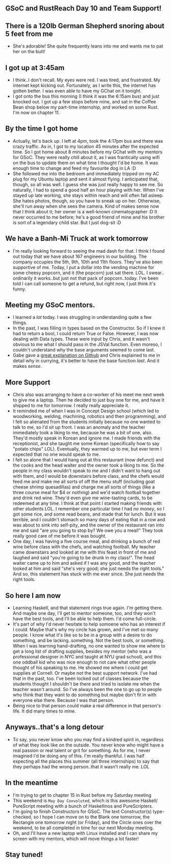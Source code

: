 ## GSoC and RustReach Day 10 and Team Support!

## There is a 120lb German Shepherd snoring about 5 feet from me
- She's adorable! She quite frequently leans into me and wants me to pat her on the butt!

## I got up at 3:45am
- I think..I don't recall. My eyes were red. I was tired, and frustrated. My internet kept kicking out.
  Fortunately, as I write this, the internet has gotten better. I was even able to have my GChat on it tonight.
- I got onto the bus this morning (I think it was the 6:15am bus) and just knocked out. I got up a few stops 
  before mine, and sat in the Coffee Bean shop below my part-time internship, and worked on some Rust. I'm now on
  chapter 11.

## By the time I got home
- Actually, let's back up. I left at 4pm, took the 4:17pm bus and there was crazy traffic. As in, I got to my location
  45 minutes after the expected time. So I got home about 8 minutes before my GChat with my mentors for GSoC. 
  They were really chill about it, as I was frantically using wifi on the bus to update them on what time I thought I'd be 
  home. It was enough time to change and feed my favourite dog in LA :D
- She followed me into the bedroom and immediately tripped on my AC plug for my Ubuntu laptop and sent it almost flying.
  I anticipated that, though, so all was well. I guess she was just really happy to see me. So naturally, I had to spend a 
  good half an hour playing with her. When I've stayed up late working, she stays within reach and will often fall asleep.
  She hates photos, though, so you have to sneak up on her. Otherwise, she'll run away when she sees the camera. Kind of 
  makes sense now that I think about it; her owner is a well-known cinematographer :D It never occurred to me before; he's 
  a good friend of mine and his brother is sort of a legendary child star. But I just dog-sit :D
  
## We have a Banh-Mi Truck at work tomorrow
- I'm really looking forward to seeing the mad dash for that. I think I found out today that we have about 167 engineers
  in our building. The company occupies the 5th, 9th, 10th and 11th floors. They've also been supportive of me. Today,
  I put a dollar into the vending machine for some cheesy popcorn, and it (the popcorn) just sat there. LOL. I swear..
  ordinarily it works..but just not that pack of popcorn..today. I've been told I can call someone to get a refund, but
  right now, I just think it's funny.
  
## Meeting my GSoC mentors.
- I learned a *lot* today. I was struggling in understanding quite a few things.
- In the past, I was filling in types based on the Constructor. So if I knew it had to return a bool, I could return True or False.
  However, I was now dealing with Data types. These were input by Chris, and it wasn't obvious to me what I should pass in the JSVal
  function. Even moreso, I couldn't understand why the base arguments seemed to come last.
- Gabe gave a [great explanation on Github](https://github.com/google/codeworld/pull/640) and Chris explained to me in detail
  why in currying, it's better to have the base function *last*. And it makes *sense*. 

## More Support
- Chris also was arranging to have a co-worker of his meet me next week to give me a laptop. Then he decided to just 
  buy one for me, and have it shipped to me for tomorrow. I really really appreciate it. 
- It reminded me of when I was in Concept Design school (which led to woodworking,
  welding, machining, robotics and then programming), and I felt so alienated from the students initially because 
  no one wanted to talk to me, so I'd sit up front. I was an anomaly and the teacher immediately took a liking to me, because
  he was a bit of one, also. They'd mostly speak in Korean and ignore me. I made friends with the receptionist, and she taught 
  me some Korean (specifically how to say "potato chips" LOL). Eventually, they warmed up to me, but ever term I expected 
  that no one would speak to me.
- I felt so alone that I would hang out at this restaurant (now defunct) and the cooks and the head waiter and the
  owner took a liking to me. So the people in my class wouldn't speak to me and I didn't want to hang out with them, and I would 
  be downstairs before class, and the chefs would feed me and make me all sorts of off the menu stuff (including goat cheese 
  shrimp quesadillas) and charge me all sorts of things (like a three course meal for $4 or nothing) and we'd watch football together and 
  drink red wine. They'd even give me wine-tasting cards, to be redeemed at any time. I think at that point I started 
  making friends with other students LOL. I remember one particular time I had 
  *no money*, so I got some rice, and some read beans, and made that for lunch. But it was terrible, and I couldn't stomach
  so many days of eating that in a row and was about to sink into self-pity, and the owner of the restaurant ran into me and said "are you going to stop by? We owe
  you a meal!" They took really good care of me before it was bought.
- One day, I was having a five course meal, and drinking a bunch of red wine before class with the chefs, and watching football.
  My teacher came downstairs and looked at me with this feast in front of me and laughed and said "you're going to be drunk in my
  class!". The head waiter came up to him and asked if I was any good, and the teacher looked at him and said "she's very good; she
  just needs the right tools." And so, this statement has stuck with me ever since. She just needs the right tools.
  
## So here I am now
- Learning Haskell, and that statement rings true again. I'm getting there. And maybe one day, I'll get to mentor someone, too,
  and they won't have the best tools, and I'll be able to help them. I'd come full-circle.
- It's part of why I'd never hesitate to help somoene who has an interest if I could. Maybe that's why my circle has grown, and
  I've met so many people. I know what it's like so to be in a group with a desire to do something, and be lacking..something. Not 
  the best tools, or something. When I was learning hand-drafting, no one wanted to show me where to get a long list of drafting supplies,
  besides my mentor (who was a professional designer in NYC and taught at NYU grad school), and this one oddball kid who was nice 
  enough to not care what other people thought of his speaking to me. He showed me where I could get supplies at Cornell. 
  Or maybe not the best support network. I've had that in the past, too. I've been locked out of classes because the students thought
  I shouldn't be there and tried to isolate me when the teacher wasn't around. So I've always been the one to go up to people who 
  think that they want to do something but maybe don't fit in with everyone else there. Because I was that person. 
- Being nice to that person could make a real difference in that person's life. It did many times to mine.

## Anyways..that's a long detour
- To say, you never know who you may find a kindred spirit in, regardless of what they look like on the outside. You never know
  who might have a real passion or real talent or grit for something. As for me, I never imagined I'd be doing any of this. I'm 
  really thankful. I was half expecting all the places this summer (all three internships) to say that they perhaps had the wrong
  person..that it wasn't really me. LOL
  
## In the meantime
- I'm trying to get to chapter 15 in Rust before my Saturday meeting
- This weekend is ```May Day Convoluted```, which is this awesome Haskell/ PureScript meeting with a bunch of Haskellinos and
  PureScripters. 
- I'm going to finish Constructors for GSoC. The text Constructor(s) type-checked, so I hope I can move on to the Blank one
  tomorrow, the Rectangle one tomorrow night (or Friday), and the Circle ones over the weekend, to be all completed in time
  for our next Monday meeting.
- Oh, and I'll have a new laptop with Linux installed and I can share my screen with my mentors, which will move things a lot 
  faster!
  
## Stay tuned!



  

  
